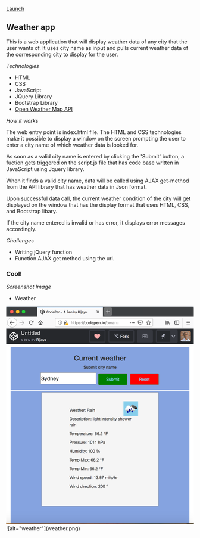 [Launch](https://codepen.io/bmanandhar/pen/qxqgXW) 
## Weather app
<p>
This is a web application that will display weather data of any city that the user wants of. It uses city name as input and pulls current weather data of the corresponding city to display for the user. 
</p>

*Technologies*

* HTML
* CSS
* JavaScript
* JQuery Library
* Bootstrap Library
* [Open Weather Map API](https://api.openweathermap.org/) 

*How it works*

<p>
The web entry point is index.html file. The HTML and CSS technologies make it possible to display a window on the screen prompting the user to enter a city name of which weather data is looked for. 
</p>
<p>
As soon as a valid city name is entered by clicking the 'Submit' button, a fuction gets triggered on the script.js file that has code base written in JavaScript using Jquery library. 
</p>
<p>
When it finds a valid city name, data will be called using AJAX get-method from the API library that has weather data in Json format.
</p>
<p>
Upon successful data call, the current weather condition of the city will get displayed on the window that has the display format that uses HTML, CSS, and Bootstrap libary. 
</p>
<p>
If the city name entered is invalid or has error, it displays error messages accordingly.
</p>

*Challenges*

* Writing jQuery function
* Function AJAX get method using the url.

### Cool!

*Screenshot Image*
* Weather

<img src="weather.png" style="width:800px;"/>
![alt="weather"](weather.png) 




